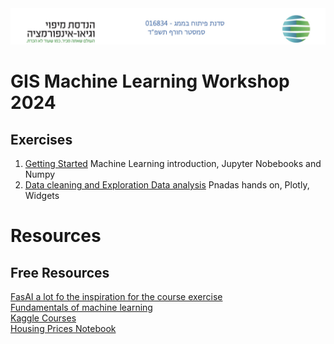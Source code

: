 <img src='images/course_logo_2024.jpg'/>

# GIS Machine Learning Workshop 2024

## Exercises

1. [Getting Started](Ex/Ex_1.ipynb) Machine Learning introduction, Jupyter Nobebooks and Numpy
2. [Data cleaning and Exploration Data analysis](Ex/Ex_2.ipynb) Pnadas hands on, Plotly, Widgets

# Resources

## Free Resources

[FasAI a lot fo the inspiration for the course exercise](https://www.fast.ai)<br/>
[Fundamentals of machine learning](https://learn.microsoft.com/en-us/training/modules/fundamentals-machine-learning/)<br/>
[Kaggle Courses](https://www.kaggle.com/learn)<br/>
[Housing Prices Notebook](https://www.kaggle.com/competitions/house-prices-advanced-regression-techniques)<br/>
